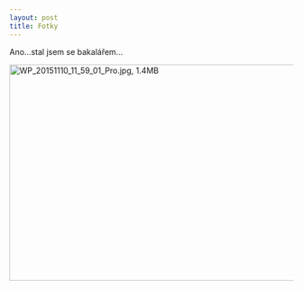 ```yaml
---
layout: post
title: Fotky
---
```


Ano...stal jsem se bakalářem...

  <img src="C:/Users/Malej/Desktop/promoce - david/WP_20151110_11_59_01_Pro.jpg" alt="WP_20151110_11_59_01_Pro.jpg, 1.4MB" title="WP_20151110_11_59_01_Pro.jpg, 1" border="0" height="384" width="526"></img>
 